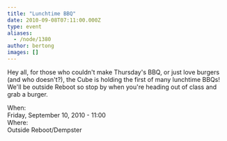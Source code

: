```yaml
---
title: "Lunchtime BBQ"
date: 2010-09-08T07:11:00.000Z
type: event
aliases:
  - /node/1380
author: bertong
images: []
---
```


<div class="field field-name-body field-type-text-with-summary field-label-hidden"><div class="field-items"><div class="field-item even"><p>Hey all, for those who couldn&apos;t make Thursday&apos;s BBQ, or just love burgers (and who doesn&apos;t?), the Cube is holding the first of many lunchtime BBQs! We&apos;ll be outside Reboot so stop by when you&apos;re heading out of class and grab a burger.</p>
</div></div></div><div class="field field-name-field-dates field-type-datetime field-label-above"><div class="field-label">When:&#xA0;</div><div class="field-items"><div class="field-item even"><span class="date-display-single">Friday, September 10, 2010 - 11:00</span></div></div></div><div class="field field-name-field-location field-type-text field-label-above"><div class="field-label">Where:&#xA0;</div><div class="field-items"><div class="field-item even">Outside Reboot/Dempster</div></div></div>    <footer>
          </footer>